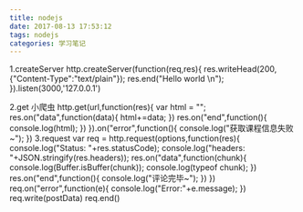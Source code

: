 ```yaml
---
title: nodejs
date: 2017-08-13 17:53:12
tags: nodejs
categories: 学习笔记
---
```


1.createServer
http.createServer(function(req,res){
   res.writeHead(200,{"Content-Type":"text/plain"});
   res.end("Hello world \n");
}).listen(3000,'127.0.0.1')

2.get 小爬虫
http.get(url,function(res){
  var html = "";
  res.on("data",function(data){
    html+=data;
  })
  res.on("end",function(){
    console.log(html);
  })
}).on("error",function(){
   console.log("获取课程信息失败~");
})
3.request
var req = http.request(options,function(res){
     console.log("Status: "+res.statusCode);
     console.log("headers: "+JSON.stringify(res.headers));
  res.on("data",function(chunk){
     console.log(Buffer.isBuffer(chunk));
     console.log(typeof chunk);
  })
  res.on("end",function(){
    console.log("评论完毕~");
  })
})
req.on("error",function(e){
   console.log("Error:"+e.message);
})
req.write(postData)
req.end()
